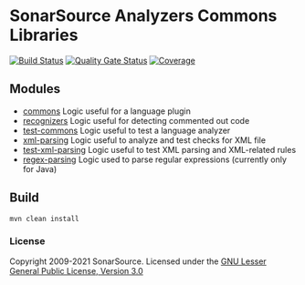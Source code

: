 # SonarSource Analyzers Commons Libraries

[![Build Status](https://api.cirrus-ci.com/github/SonarSource/sonar-analyzer-commons.svg?branch=master)](https://cirrus-ci.com/github/SonarSource/sonar-analyzer-commons) [![Quality Gate Status](https://next.sonarqube.com/sonarqube/api/project_badges/measure?project=org.sonarsource.analyzer-commons%3Asonar-analyzer-commons-parent&metric=alert_status)](https://next.sonarqube.com/sonarqube/dashboard?id=org.sonarsource.analyzer-commons%3Asonar-analyzer-commons-parent) [![Coverage](https://next.sonarqube.com/sonarqube/api/project_badges/measure?project=org.sonarsource.analyzer-commons%3Asonar-analyzer-commons-parent&metric=coverage)](https://next.sonarqube.com/sonarqube/dashboard?id=org.sonarsource.analyzer-commons%3Asonar-analyzer-commons-parent)

## Modules

* [commons](commons) Logic useful for a language plugin
* [recognizers](recognizers) Logic useful for detecting commented out code
* [test-commons](test-commons) Logic useful to test a language analyzer
* [xml-parsing](xml-parsing) Logic useful to analyze and test checks for XML file
* [test-xml-parsing](test-xml-parsing) Logic useful to test XML parsing and XML-related rules
* [regex-parsing](regex-parsing) Logic used to parse regular expressions (currently only for Java)

## Build
```
mvn clean install
```

### License
Copyright 2009-2021 SonarSource.
Licensed under the [GNU Lesser General Public License, Version 3.0](http://www.gnu.org/licenses/lgpl.txt)
